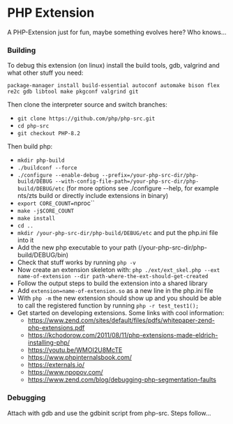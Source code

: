 # PHP Extension

A PHP-Extension just for fun, maybe something evolves here? Who knows...

### Building

To debug this extension (on linux) install the build tools, gdb, valgrind and what other stuff you need:

`package-manager install build-essential autoconf automake bison flex re2c gdb libtool make pkgconf valgrind git`

Then clone the interpreter source and switch branches:
- `git clone https://github.com/php/php-src.git`
- `cd php-src`
- `git checkout PHP-8.2`

Then build php:
- `mkdir php-build`
- `./buildconf --force`
- `./configure --enable-debug --prefix=/your-php-src-dir/php-build/DEBUG --with-config-file-path=/your-php-src-dir/php-build/DEBUG/etc` (for more options see ./configure --help, for example nts/zts build or directly include extensions in binary)
- `export CORE_COUNT=`nproc``
- `make -j$CORE_COUNT`
- `make install`
- `cd ..`
- `mkdir /your-php-src-dir/php-build/DEBUG/etc` and put the php.ini file into it
- Add the new php executable to your path (/your-php-src-dir/php-build/DEBUG/bin)
- Check that stuff works by running `php -v`
- Now create an extension skeleton with: `php ./ext/ext_skel.php --ext name-of-extension --dir path-where-the-ext-should-get-created`
- Follow the output steps to build the extension into a shared library
- Add `extension=name-of-extension.so` as a new line in the php.ini file
- With `php -m` the new extension should show up and you should be able to call the registered function by running `php -r test_test1();`
- Get started on developing extensions. Some links with cool information:
  - https://www.zend.com/sites/default/files/pdfs/whitepaper-zend-php-extensions.pdf
  - https://kchodorow.com/2011/08/11/php-extensions-made-eldrich-installing-php/
  - https://youtu.be/WMOI2U8McTE
  - https://www.phpinternalsbook.com/
  - https://externals.io/
  - https://www.npopov.com/
  - https://www.zend.com/blog/debugging-php-segmentation-faults

### Debugging

Attach with gdb and use the gdbinit script from php-src. Steps follow...

